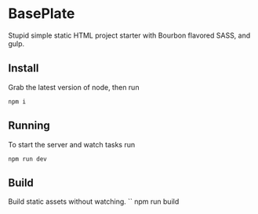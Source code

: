# BasePlate
Stupid simple static HTML project starter with Bourbon flavored SASS, and gulp.

## Install
Grab the latest version of node, then run

```
npm i
```

## Running
To start the server and watch tasks run

```
npm run dev
```

## Build
Build static assets without watching.
``
npm run build
```
